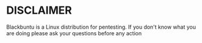 # DISCLAIMER
Blackbuntu is a Linux distribution for pentesting. If you don't know what you are doing please ask your questions before any action
